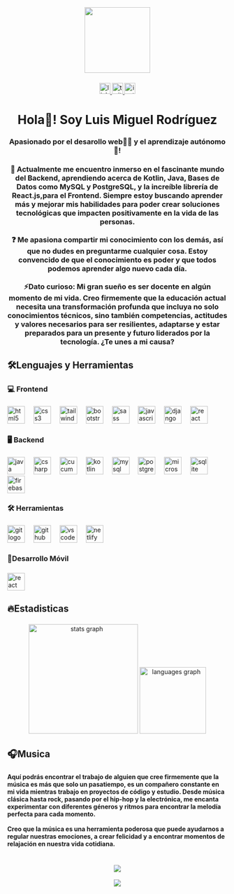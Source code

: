 <div align="center">
  <img height="150" src="https://camo.githubusercontent.com/62da68eb62b1e5f175f7d1f0191dd89a653d7908feb22d37d4a0ab07365d6791/68747470733a2f2f6d656469612e67697068792e636f6d2f6d656469612f4d3967624264396e6244724f5475314d71782f67697068792e676966"  />
</div>

###

<div align="center">
  <a href="https://www.linkedin.com/in/luismiguelro/" target="_blank">
    <img src="https://img.shields.io/static/v1?message=LinkedIn&logo=linkedin&label=&color=0077B5&logoColor=white&labelColor=&style=for-the-badge" height="25" alt="linkedin logo"  />
  </a>
  <a href="https://twitter.com/luismiguelro_" target="_blank">
    <img src="https://img.shields.io/static/v1?message=Twitter&logo=twitter&label=&color=1DA1F2&logoColor=white&labelColor=&style=for-the-badge" height="25" alt="twitter logo"  />
  </a>
  <a href="https://www.instagram.com/luismiguelro_/" target="_blank">
    <img src="https://img.shields.io/static/v1?message=Instagram&logo=instagram&label=&color=E4405F&logoColor=white&labelColor=&style=for-the-badge" height="25" alt="instagram logo"  />
  </a>
</div>

###

<h1 align="center">Hola👋! Soy Luis Miguel Rodríguez</h1>

###

<h3 align="center">Apasionado por el desarollo web👨‍💻 y el aprendizaje autónomo🧠!</h3>

###

<h3 align="center">🌱 Actualmente me encuentro inmerso en el fascinante mundo del Backend, aprendiendo acerca de Kotlin, Java, Bases de Datos como MySQL y PostgreSQL, y la increíble librería de React.js,para el Frontend. Siempre estoy buscando aprender más y mejorar mis habilidades para poder crear soluciones tecnológicas que impacten positivamente en la vida de las personas.<br><br>❓ Me apasiona compartir mi conocimiento con los demás, así que no dudes en preguntarme cualquier cosa. Estoy convencido de que el conocimiento es poder y que todos podemos aprender algo nuevo cada día.<br><br>⚡Dato curioso: Mi gran sueño es ser docente en algún momento de mi vida. Creo firmemente que la educación actual necesita una transformación profunda que incluya no solo conocimientos técnicos, sino también competencias, actitudes y valores necesarios para ser resilientes, adaptarse y estar preparados para un presente y futuro liderados por la tecnología. ¿Te unes a mi causa?</h3>

###

<h2 align="left">🛠Lenguajes y Herramientas</h2>

###

<h3 align="left">💻 Frontend</h3>

###

<div align="left">
  <img src="https://img.shields.io/badge/HTML5-E34F26?logo=html5&logoColor=white&style=for-the-badge" height="40" alt="html5 logo"  />
  <img width="12" />
  <img src="https://img.shields.io/badge/CSS3-1572B6?logo=css3&logoColor=white&style=for-the-badge" height="40" alt="css3 logo"  />
  <img width="12" />
  <img src="https://img.shields.io/badge/Tailwind CSS-06B6D4?logo=tailwindcss&logoColor=black&style=for-the-badge" height="40" alt="tailwindcss logo"  />
  <img width="12" />
  <img src="https://img.shields.io/badge/Bootstrap-7952B3?logo=bootstrap&logoColor=white&style=for-the-badge" height="40" alt="bootstrap logo"  />
  <img width="12" />
  <img src="https://img.shields.io/badge/Sass-CC6699?logo=sass&logoColor=black&style=for-the-badge" height="40" alt="sass logo"  />
  <img width="12" />
  <img src="https://img.shields.io/badge/JavaScript-F7DF1E?logo=javascript&logoColor=black&style=for-the-badge" height="40" alt="javascript logo"  />
  <img width="12" />
  <img src="https://img.shields.io/badge/Django-092E20?logo=django&logoColor=white&style=for-the-badge" height="40" alt="django logo"  />
  <img width="12" />
  <img src="https://img.shields.io/badge/React-61DAFB?logo=react&logoColor=black&style=for-the-badge" height="40" alt="react logo"  />
</div>

###

<h3 align="left">🖥️ Backend</h3>

###

<div align="left">
  <img src="https://skillicons.dev/icons?i=java" height="40" alt="java logo"  />
  <img width="12" />
  <img src="https://img.shields.io/badge/C Sharp-239120?logo=csharp&logoColor=white&style=for-the-badge" height="40" alt="csharp logo"  />
  <img width="12" />
  <img src="https://img.shields.io/badge/Cucumber-23D96C?logo=cucumber&logoColor=black&style=for-the-badge" height="40" alt="cucumber logo"  />
  <img width="12" />
  <img src="https://img.shields.io/badge/Kotlin-7F52FF?logo=kotlin&logoColor=white&style=for-the-badge" height="40" alt="kotlin logo"  />
  <img width="12" />
  <img src="https://img.shields.io/badge/MySQL-4479A1?logo=mysql&logoColor=white&style=for-the-badge" height="40" alt="mysql logo"  />
  <img width="12" />
  <img src="https://img.shields.io/badge/PostgreSQL-4169E1?logo=postgresql&logoColor=white&style=for-the-badge" height="40" alt="postgresql logo"  />
  <img width="12" />
  <img src="https://img.shields.io/badge/Microsoft SQL Server-CC2927?logo=microsoftsqlserver&logoColor=white&style=for-the-badge" height="40" alt="microsoftsqlserver logo"  />
  <img width="12" />
  <img src="https://img.shields.io/badge/SQLite-003B57?logo=sqlite&logoColor=white&style=for-the-badge" height="40" alt="sqlite logo"  />
  <img width="12" />
  <img src="https://img.shields.io/badge/Firebase-FFCA28?logo=firebase&logoColor=black&style=for-the-badge" height="40" alt="firebase logo"  />
</div>

###

<h3 align="left">🛠 Herramientas</h3>

###

<div align="left">
  <img src="https://img.shields.io/badge/Git-F05032?logo=git&logoColor=white&style=for-the-badge" height="40" alt="git logo"  />
  <img width="12" />
  <img src="https://img.shields.io/badge/GitHub-181717?logo=github&logoColor=white&style=for-the-badge" height="40" alt="github logo"  />
  <img width="12" />
  <img src="https://img.shields.io/badge/Visual Studio Code-007ACC?logo=visualstudiocode&logoColor=white&style=for-the-badge" height="40" alt="vscode logo"  />
  <img width="12" />
  <img src="https://img.shields.io/badge/Netlify-00C7B7?logo=netlify&logoColor=black&style=for-the-badge" height="40" alt="netlify logo"  />
</div>

###

<h3 align="left">📱Desarrollo Móvil</h3>

###

<div align="left">
  <img src="https://img.shields.io/badge/React Native-61DAFB?logo=react&logoColor=black&style=for-the-badge" height="40" alt="react logo"  />
</div>

###

<h2 align="left">🔥Estadisticas</h2>

###

<div align="center">
  <img src="https://github-readme-stats.vercel.app/api?username=luismiguelro&hide_title=false&hide_rank=false&show_icons=false&include_all_commits=true&count_private=true&disable_animations=false&theme=gruvbox&locale=es&hide_border=false&order=1" height="250" alt="stats graph"  />
  <img src="https://github-readme-stats.vercel.app/api/top-langs?username=luismiguelro&locale=es&hide_title=false&layout=compact&card_width=320&langs_count=5&theme=gruvbox&hide_border=false&order=2" height="152" alt="languages graph"  />
</div>

###

<h2 align="left">🎧Musica</h2>

###

<h4 align="left">Aquí podrás encontrar el trabajo de alguien que cree firmemente que la música es más que solo un pasatiempo, es un compañero constante en mi vida mientras trabajo en proyectos de código y estudio. Desde música clásica hasta rock, pasando por el hip-hop y la electrónica, me encanta experimentar con diferentes géneros y ritmos para encontrar la melodía perfecta para cada momento.<br><br>Creo que la música es una herramienta poderosa que puede ayudarnos a regular nuestras emociones, a crear felicidad y a encontrar momentos de relajación en nuestra vida cotidiana.</h4>

###

<br/>  

<div align="center"><img src="https://spotify-github-profile.vercel.app/api/view?uid=12175491494&cover_image=true&theme=default&show_offline=false&background_color=121212&bar_color_cover=false" /></div>  

<br/>  

<div align="center">
<img src="https://komarev.com/ghpvc/?username=luismiguelrodriguez3&&style=flat-square" align="center" />
</div>  
  

<br/>  


<br />
